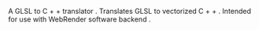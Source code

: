A
GLSL
to
C
+
+
translator
.
Translates
GLSL
to
vectorized
C
+
+
.
Intended
for
use
with
WebRender
software
backend
.
